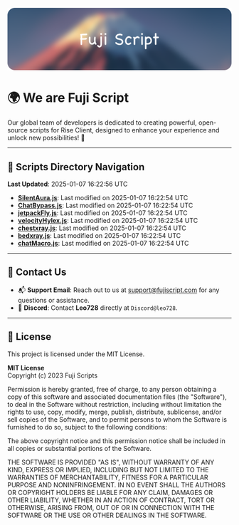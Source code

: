![Banner](.github/b.webp)

# 🌍 **We are Fuji Script**

Our global team of developers is dedicated to creating powerful, open-source scripts for Rise Client, designed to enhance your experience and unlock new possibilities! 🌟

---
<!-- SCRIPTS_NAVIGATION_START -->
## 📂 **Scripts Directory Navigation**

**Last Updated**: 2025-01-07 16:22:56 UTC

- **[SilentAura.js](scripts/SilentAura.js)**: Last modified on 2025-01-07 16:22:54 UTC
- **[ChatBypass.js](scripts/ChatBypass.js)**: Last modified on 2025-01-07 16:22:54 UTC
- **[jetpackFly.js](scripts/jetpackFly.js)**: Last modified on 2025-01-07 16:22:54 UTC
- **[velocityHylex.js](scripts/velocityHylex.js)**: Last modified on 2025-01-07 16:22:54 UTC
- **[chestxray.js](scripts/chestxray.js)**: Last modified on 2025-01-07 16:22:54 UTC
- **[bedxray.js](scripts/bedxray.js)**: Last modified on 2025-01-07 16:22:54 UTC
- **[chatMacro.js](scripts/chatMacro.js)**: Last modified on 2025-01-07 16:22:54 UTC

<!-- SCRIPTS_NAVIGATION_END -->

---

## 💬 **Contact Us**  
- 📬 **Support Email**: Reach out to us at [support@fujiscript.com](mailto:support@fujiscript.com) for any questions or assistance.  
- 💬 **Discord**: Contact **Leo728** directly at `Discord@leo728`.

---

## 📜 **License**

This project is licensed under the MIT License.  

**MIT License**  
Copyright (c) 2023 Fuji Scripts  

Permission is hereby granted, free of charge, to any person obtaining a copy of this software and associated documentation files (the "Software"), to deal in the Software without restriction, including without limitation the rights to use, copy, modify, merge, publish, distribute, sublicense, and/or sell copies of the Software, and to permit persons to whom the Software is furnished to do so, subject to the following conditions:  

The above copyright notice and this permission notice shall be included in all copies or substantial portions of the Software.  

THE SOFTWARE IS PROVIDED "AS IS", WITHOUT WARRANTY OF ANY KIND, EXPRESS OR IMPLIED, INCLUDING BUT NOT LIMITED TO THE WARRANTIES OF MERCHANTABILITY, FITNESS FOR A PARTICULAR PURPOSE AND NONINFRINGEMENT. IN NO EVENT SHALL THE AUTHORS OR COPYRIGHT HOLDERS BE LIABLE FOR ANY CLAIM, DAMAGES OR OTHER LIABILITY, WHETHER IN AN ACTION OF CONTRACT, TORT OR OTHERWISE, ARISING FROM, OUT OF OR IN CONNECTION WITH THE SOFTWARE OR THE USE OR OTHER DEALINGS IN THE SOFTWARE.  
